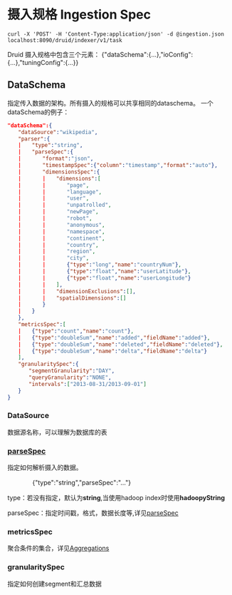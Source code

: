 # 摄入规格 Ingestion Spec
    curl -X 'POST' -H 'Content-Type:application/json' -d @ingestion.json localhost:8090/druid/indexer/v1/task
Druid 摄入规格中包含三个元素：
    {"dataSchema":{...},"ioConfig":{...},"tuningConfig":{...}}
## DataSchema
指定传入数据的架构。所有摄入的规格可以共享相同的dataschema。
一个dataSchema的例子：
```json
"dataSchema":{
　　"dataSource":"wikipedia",
　　"parser":{
　　|　　"type":"string",
　　|　　"parseSpec":{
　　|　　　　"format":"json",
　　|　　　　"timestampSpec":{"column":"timestamp","format":"auto"},
　　|　　　　"dimensionsSpec":{
　　|　　　　|　　"dimensions":[
　　|　　　　|　　　　"page",
　　|　　　　|　　　　"language",
　　|　　　　|　　　　"user",
　　|　　　　|　　　　"unpatrolled",
　　|　　　　|　　　　"newPage",
　　|　　　　|　　　　"robot",
　　|　　　　|　　　　"anonymous",
　　|　　　　|　　　　"namespace",
　　|　　　　|　　　　"continent",
　　|　　　　|　　　　"country",
　　|　　　　|　　　　"region",
　　|　　　　|　　　　"city",
　　|　　　　|　　　　{"type":"long","name":"countryNum"},
　　|　　　　|　　　　{"type":"float","name":"userLatitude"},
　　|　　　　|　　　　{"type":"float","name":"userLongitude"}
　　|　　　　|　　],
　　|　　　　|　　"dimensionExclusions":[],
　　|　　　　|　　"spatialDimensions":[]
　　|　　　　}
　　|　　}
　　},
　　"metricsSpec":[
　　|　　{"type":"count","name":"count"},
　　|　　{"type":"doubleSum","name":"added","fieldName":"added"},
　　|　　{"type":"doubleSum","name":"deleted","fieldName":"deleted"},
　　|　　{"type":"doubleSum","name":"delta","fieldName":"delta"}
　　],
　　"granularitySpec":{
　　　　"segmentGranularity":"DAY",
　　　　"queryGranularity":"NONE",
　　　　"intervals":["2013-08-31/2013-09-01"]
　　}
}
```
### DataSource
数据源名称，可以理解为数据库的表
### [parseSpec](/ingestion-spec/dataschema/parsespec.md "parseSpec")
指定如何解析摄入的数据。

　　　　{"type":"string","parseSpec":"..."}

type：若没有指定，默认为**string**,当使用hadoop index时使用**hadoopyString**

parseSpec：指定时间戳，格式，数据长度等,详见[parseSpec](/ingestion-spec/dataschema/parsespec.md "parseSpec") 
### metricsSpec
聚合条件的集合，详见[Aggregations](/ingestion-spec/dataschema/aggregations.md "Aggregations")
### granularitySpec
指定如何创建segment和汇总数据


